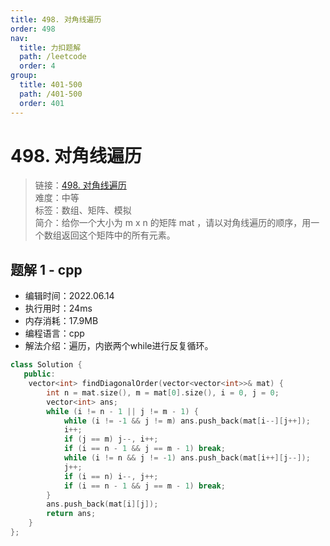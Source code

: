 ```yaml
---
title: 498. 对角线遍历
order: 498
nav:
  title: 力扣题解
  path: /leetcode
  order: 4
group:
  title: 401-500
  path: /401-500
  order: 401
---
```


# 498. 对角线遍历
    
> 链接：[498. 对角线遍历](https://leetcode.cn/problems/diagonal-traverse/)  
> 难度：中等  
> 标签：数组、矩阵、模拟  
> 简介：给你一个大小为 m x n 的矩阵 mat ，请以对角线遍历的顺序，用一个数组返回这个矩阵中的所有元素。
      
## 题解 1 - cpp
- 编辑时间：2022.06.14
- 执行用时：24ms
- 内存消耗：17.9MB
- 编程语言：cpp
- 解法介绍：遍历，内嵌两个while进行反复循环。
```cpp
class Solution {
   public:
    vector<int> findDiagonalOrder(vector<vector<int>>& mat) {
        int n = mat.size(), m = mat[0].size(), i = 0, j = 0;
        vector<int> ans;
        while (i != n - 1 || j != m - 1) {
            while (i != -1 && j != m) ans.push_back(mat[i--][j++]);
            i++;
            if (j == m) j--, i++;
            if (i == n - 1 && j == m - 1) break;
            while (i != n && j != -1) ans.push_back(mat[i++][j--]);
            j++;
            if (i == n) i--, j++;
            if (i == n - 1 && j == m - 1) break;
        }
        ans.push_back(mat[i][j]);
        return ans;
    }
};
```

      